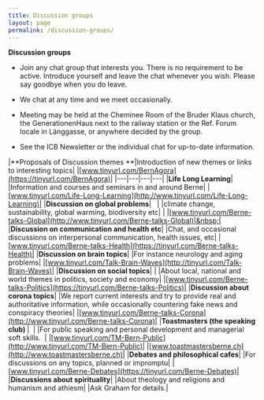 ```yaml
---
title: Discussion groups
layout: page
permalink: /discussion-groups/
---
```


**Discussion groups**


- Join any chat group that interests you. There is no requirement to be active. Introduce yourself and leave the chat whenever you wish. Please say goodbye when you do leave.

- We chat at any time and we meet occasionally.

- Meeting may be held at the Cheminee Room of the Bruder Klaus church, the GenerationenHaus next to the railway station or the Ref. Forum locale in Länggasse, or anywhere decided by the group.

- See the ICB Newsletter or the individual chat for up-to-date information.

|**Proposals of Discussion themes
**|Introduction of new themes or links to interesting topics|
|[www.tinyurl.com/BernAgora](https://tinyurl.com/BernAgora)|
|---|---|---|---|
|**Life Long Learning**|
|Information and courses and seminars in and around Berne|
|[www.tinyurl.com/Life-Long-Learning](http://www.tinyurl.com/Life-Long-Learning)|
|**Discussion on global problems**|&nbsp;&nbsp;&nbsp;|
|climate change, sustainability, global warming, biodiversity etc|
|&nbsp;|[www.tinyurl.com/Berne-talks-Global](http://www.tinyurl.com/Berne-talks-Global)|&nbsp;|
|**Discussion on communication and health etc**|
|Chat, and occasional discussions on interpersonal communication, health issues, etc|
|[www.tinyurl.com/Berne-talks-Health](https://tinyurl.com/Berne-talks-Health)|
|**Discussion on brain topics**|
|For instance neurology and aging problems|
|[www.tinyurl.com/Talk-Brain-Waves](http://tinyurl.com/Talk-Brain-Waves)|
|**Discussion on social topics**|&nbsp;|
|About local, national and world themes in politics, society and economy|
|[www.tinyurl.com/Berne-talks-Politics](https://tinyurl.com/Berne-talks-Politics)|
|**Discussion about corona topics**|
|We report current interests and try to provide real and authoritative information, while occasionally countering fake news and conspiracy theories|
|[www.tinyurl.com/Berne-talks-Corona](http://www.tinyurl.com/Berne-talks-Corona)|
|**Toastmasters (the speaking club)&nbsp;**|&nbsp;&nbsp;|
|For public speaking and personal development and managerial soft skills.&nbsp;&nbsp;|
|[www.tinyurl.com/TM-Bern-Public](http://www.tinyurl.com/TM-Bern-Public)|
|[www.toastmastersberne.ch](http://www.toastmastersberne.ch)|
|**Debates and philosophical cafes**|
|For discussions on any topics, planned or impromptu|
|[www.tinyurl.com/Berne-Debates](https://tinyurl.com/Berne-Debates)|
|**Discussions about spirituality**|
|About theology and religions and humanism and athiesm|
|Ask Graham for details.|
